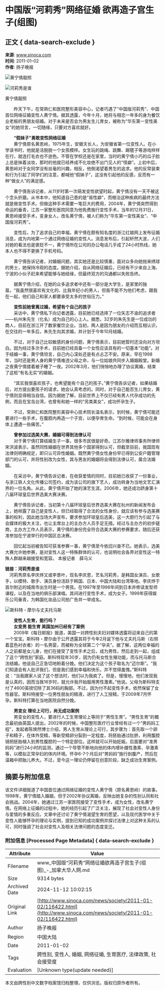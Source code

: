 # 中国版“河莉秀”网络征婚 欲再造子宫生子(组图)

## 正文 { data-search-exclude }


**来源**: www.sinoca.com  
**时间**: 2011-01-02  
**作者**: 扬子晚报  

![黄宁倩靓照](http://news.xinhuanet.com/society/2011-01/03/12939974_11n.jpg)

![河莉秀是谁](http://news.xinhuanet.com/society/2011-01/03/12939974_21n.jpg)

黄宁倩靓照

　　昨天下午，在常熟仁和医院整形美容中心，记者巧遇了“中国版河莉秀”、中国首位网络征婚变性人黄宁倩。据其透露，今年十月，她将与相恋一年多的身为餐饮业老板的男朋友结婚。对于未来是否会为男友生儿育女，被称为“华东第一变性美女”的她坦言，一切随缘，只要对方喜欢就好。 

　　**“假妹子”勇敢变性网络征婚**  
　　黄宁倩原名黄恩岭，1975年生，安徽天长人，为安徽省第一位变性人。在小学读书时，他就是活脱脱一个女孩模样。女生玩的跳绳、跳舞、踢毽子等游戏样样在行，就连打毛衣也不逊色。不管在学校还是在家里，当时的黄宁倩小巧的瓜子脸上总是抹着淡妆，那时的他就已经养成不化妆绝不出门见人的“怪癖”。上初中后，黄恩岭对于女同学没有丝毫的兴趣，相反，他倒渴望着男生的追求。他的反常装束和行为引起了同学们的注意，都喊他“假妹子”，这没有引起他的反感，反而有一种“做女人”的满足感。 

　　黄宁倩告诉记者，从11岁时第一次萌发变性欲望时起，黄宁倩没有一天不被这个念头折磨。从书本中，他知道自己患的是“易性癖”，而根治这种疾病的最终方法就是做变性手术。但做这种手术需要一笔巨大的费用，2004年，黄宁倩突然得到命运的垂青，江苏一家整形医院同意为他免费施行变性手术，当年的12月31日，黄恩岭接受手术，变身女人，改名黄宁倩，被人们称为“华东第一变性美女”、“中国版河莉秀”。 

　　变性后，为了追求自己的幸福，黄宁倩在颇有知名度的浙江红娘网上发布征婚消息，成为内地第一个通过网络征婚的变性人。消息发布后，引起轩然大波，人们对她的看法也是褒贬不一，黄宁倩所在公司的办公电话几乎成了24小时热线，她本人也不得不更换了手机号码。 

　　黄宁倩告诉记者，对婚姻问题，其实她还是比较慎重，面对众多向她抛来绣球的男士，她保持冷观的态度。据她介绍，自从网络征婚后，已经有不少来自上海、宁波的小伙子赶来希望能够与她结缘，但最终双方的沟通都以失败告终。 

　　据黄宁倩介绍，在她的众多追求者中还有一部分是大学生，是家里的独苗。“我虽然很喜欢有文化的、比我年纪小的男人，但我不能不为他们考虑，跟我在一起，他们自己和家人都要承受太多的世俗压力。” 

　　**变性前她曾离过婚，希望有个自己的孩子**  
　　采访中，黄宁倩私下向记者透露，目前她已经选择了一位矢志不渝的追求者――杭州朱先生（化名）成为自己的心上人。据悉，32岁的朱先生是一位成功的商人，目前在浙江开了数家餐饮企业。当初，两人是因为朋友的介绍而互相认识，在交往的一年多后，朱先生向其求婚，并计划于今年10月结婚。 

　　不过，对于自己比较敏感的身份问题，黄宁倩表示，目前她暂时还没向对方坦白。因为经过多次手术，目前她已经具备一个女性应该具有的一切基本“功能”。对于结婚一事，黄宁倩坦言，自己内心深处还是有点忐忑不安。原来，早在1998年，当时还是男人身的黄宁倩难违父母之命，与一位姑娘共同步入婚姻殿堂。新婚之夜黄宁倩搂着被子睡了一夜。2002年3月，他们悄悄地办理了协议离婚，结束了这桩“有名无实”的婚姻。 

　　“其实我很喜欢孩子，也希望能有个自己的孩子。”黄宁倩告诉记者，如果结婚后，对方提出要孩子的请求，她会认真考虑的。同时，对于自己能否生儿育女，黄宁倩则显得相当自信。因为据她了解，目前世界上不仅已经有男人代孕成功的先例，而且在宝岛台湾，也曾有和她一样的“另类美女”，成功怀孕生子。 

　　不过，常熟仁和医院整形美容中心技术院长温名表示，到时候，黄宁倩可能还要进行一些手术，在腹腔内再造一个子宫，以便孕育生命。“到时候，可能会在身体上遭遇一些痛苦。” 

　　**曾参加过选美大赛，婚姻可得到法律认可**  
　　对于黄宁倩打算结婚生子一事，很多市民很是好奇。江苏尔雅律师事务所律师宋洪波表示，虽然同性婚姻在世界其他多个国家得到认可，但截至目前，我国现有法律则明确规定，即只认可异性婚姻。既然黄宁倩女性身份早已得到公安户籍管理部门的认可，并将性别改为女性，其与男友的婚姻将会得到法律认可，属合法婚姻。 

　　在采访中，黄宁倩告诉记者，在收获爱情的同时，目前她已收获了一份事业，与浙江轶人文化传播公司签约，成为该公司的旗下艺人，成功转身为当地文艺汇演界的一位名角。从此，黄宁倩开始了她的演艺生涯。2006年，她还成功跻身第十八届环球皇后世界选美大赛决赛。 

　　黄宁倩告诉记者，当初第十八届环球皇后世界选美大赛在杭州的新闻发布会上，她袒露了自己是变性人，但已经取得了合法的女性身份，就应该有参与选美赛事的权利，因此她当场大声宣布，要求参加环球皇后选美，这一大胆行为引起了与会媒体的极大关注，也让主席台上的主办方人员手足无措。经过与主办方的初步磋商，主办方工作人员表示，黄宁倩的身份完全符合选美大赛的参赛要求，随后还获准参加在宁波举行的中国区总决赛。 

　　回忆起当初被告知可获准参赛一事，黄宁倩至今依旧兴奋不已。她表示，选美大赛允许她参赛，是对变性人这一特殊群体的认可，也说明社会各界对变性这一特殊人群越来越接受和宽容。 本报记者　薛马义  

**链接：河莉秀是谁**  
　河莉秀原名李庆烨又或李景叶，现名李庆恩，艺名河莉秀，是韩国女演员、女歌手，以模特、歌手、演员身份活跃于韩国、日本、中国大陆和台湾等地。李庆烨于首尔附近的城南市出生时是一个男孩。在1997年至1998年间到日本并修读发型师课程，以及在当地的俱乐部演唱。其间进行变性手术，成为女子。1999年获得娱乐公司垂青，为韩国化妆品公司拍广告并一举成名。

![斯科特・摩尔与丈夫托马斯](http://news.xinhuanet.com/society/2011-01/03/12939974_31n.jpg)

　　**变性人生育，能行吗？**  
　　**女变男 能生育 美国加州已经有了案例**  
　　2009年《每日邮报》报道，美国一对跨性别夫妇对媒体透露将迎来自己的第一个宝宝。斯科特・摩尔由于公开透露其将于今年2月诞下他与丈夫托马斯（右侧着蓝色衬衣者）的一名男婴，而被称为全球第二个“孕夫”。据了解，这两位幸福的人之前都是女儿身，他们在接受了变性手术之后，成为男性，然后走到一起，组成了这个“跨性别”家庭。斯科特现年30岁，因为仍有女性生殖功能，而与托马斯合法结婚。他说自己正急切地盼着分娩。他们决定为这个孩子取名为“迈尔斯”。“我们知道会有人批评我们，但是我们感到幸福和快乐，并不觉得羞愧。”斯科特说：“当我跟家人说了这个想法时，他们以为我疯了。但是，慢慢地，他们发现我是认真的，因而当我16岁时，就允许我开始服用男性激素。”他说。父母为斯科特支付了4600英镑切除了其36码的胸部。不过，因为付不起变性手术，依然保留了女性器官。斯科特接受一位男性朋友的精液，进行了人工授精，于2009年7月怀孕。斯科特打算在当地医院自然分娩。 

　　**男变女 理论上可行，尚无成功案例**  
　　男变女的变性人，要进行人工生育理论上等同于“男性生育”。“男性生育”的概念最初由英国人提出，2002年的时候，中国整形医疗行业曾经有过一个“男妈妈工程”，发起者陈焕然博士介绍，男人生育从理论上可行，其步骤为：首先取一个卵子和精子，在体外受精，等新受精卵分裂到一定程度，将胚胎通过肚脐，利用腹腔镜把胚胎植入到男性腹腔的一个特定部位。这样就可以开始妊娠。后面要对“准男妈妈”进行24小时的监测，通过一个导管不断地向他的体内增补雌性激素、孕激素等，以模拟正常孕妇的体内环境。怀孕6-7个月后对“男妈妈”施行剖腹产，然后在温箱中把胎儿养大。不过，至今这一理论仍停留在创意阶段，缺乏成功生育案例。

## 摘要与附加信息

<!-- tcd_abstract -->
该文件详细报道了中国首位通过网络征婚的变性人黄宁倩（原名黄恩岭）的故事。1998年，黄宁倩踏入婚姻，但于2002年协议离婚，反映出她复杂的性别认同和社会挑战。2004年，她通过江苏一家医院接受了变性手术，成为女性，改名黄宁倩。在网络上征婚的过程中，她的经历引起了广泛关注，展现了社会对变性人身份与爱情的多重反应。文章中还讨论了黄宁倩渴望生育的愿望，以及现代医学中关于变性人能够怀孕的理论与实例，提到已知的成功案例并探讨法律上对这种关系的认可，同时强调了社会对变性人及相关法律问题的态度变迁。
<!-- tcd_abstract_end -->

### 附加信息 [Processed Page Metadata] { data-search-exclude }

| Attribute       | Value                                  |
|-----------------|----------------------------------------|
| Filename        | www_中国版“河莉秀”网络征婚欲再造子宫生子(组图)_-_加拿大华人网.md                             |
| Size            | 9314 bytes                           |
| Archived Date   | 2024-11-12 10:02:15                             |
| Original Link   | [http://www.sinoca.com/news/society/2011-01-02/116422.html](http://www.sinoca.com/news/society/2011-01-02/116422.html)                       |
| Author          | 扬子晚报                               |
| Region          | 中国大陆                               |
| Date            | 2011-01-02                                 |
| Tags            | 跨性别, 变性人, 婚姻, 网络征婚, 生育医疗, 法律政策, 社会接受度                                 |
| Evaluation            | [Unknown type(update needed)]                                 |
<!-- tcd_table_end -->

本文由跨性别中文数字档案馆归档整理，仅供浏览。版权归原作者所有。
